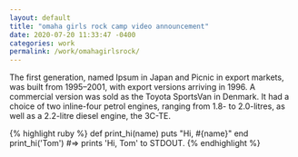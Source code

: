 ```yaml
---
layout: default
title: "omaha girls rock camp video announcement"
date: 2020-07-20 11:33:47 -0400
categories: work
permalink: /work/omahagirlsrock/
---
```


The first generation, named Ipsum in Japan and Picnic in export markets,
was built from 1995–2001, with export versions arriving in 1996. A
commercial version was sold as the Toyota SportsVan in Denmark. It had a
choice of two inline-four petrol engines, ranging from 1.8- to 2.0-litres,
as well as a 2.2-litre diesel engine, the 3C-TE.

{% highlight ruby %}
def print_hi(name)
puts "Hi, #{name}"
end
print_hi('Tom')
#=> prints 'Hi, Tom' to STDOUT.
{% endhighlight %}
